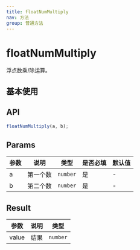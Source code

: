 ```yaml
---
title: floatNumMultiply
nav: 方法
group: 普通方法
---
```


# floatNumMultiply

浮点数乘/除运算。

## 基本使用

<code src="./demo.tsx" ></code>

## API

```typescript
floatNumMultiply(a, b);
```

## Params

| 参数 | 说明     | 类型     | 是否必填 | 默认值 |
| ---- | -------- | -------- | -------- | ------ |
| a    | 第一个数 | `number` | 是       | -      |
| b    | 第二个数 | `number` | 是       | -      |

## Result

| 参数  | 说明 | 类型     |
| ----- | ---- | -------- |
| value | 结果 | `number` |
